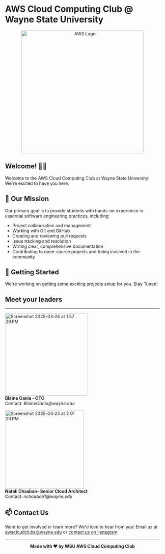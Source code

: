 # AWS Cloud Computing Club @ Wayne State University

<div align="center">
  <img width="400" src="https://github.com/user-attachments/assets/7daeddd2-3ae3-4a1a-8867-73d35696f75c" alt="AWS Logo">
</div>

## Welcome! 👋🏻

Welcome to the AWS Cloud Computing Club at Wayne State University! We're excited to have you here.

## 🎯 Our Mission

Our primary goal is to provide students with hands-on experience in essential software engineering practices, including:

- Project collaboration and management
- Working with Git and GitHub
- Creating and reviewing pull requests
- Issue tracking and resolution
- Writing clear, comprehensive documentation
- Contributing to open-source projects and being involved in the community

## 🚀 Getting Started

We're working on getting some exciting projects setup for you. Stay Tuned!

## Meet your leaders

---
<img width="268" alt="Screenshot 2025-03-24 at 1 57 29 PM" src="https://github.com/user-attachments/assets/2e10b33a-6a3e-4d71-865d-2d636b06ff34" /> <br>
**Blaine Oania - CTO** <br>
Contact: _BlaineOania@wayne.edu_ <br>


<img width="255" alt="Screenshot 2025-03-24 at 2 01 00 PM" src="https://github.com/user-attachments/assets/31e9eb83-538f-42cb-904a-94acfab78438" /> <br>
**Natali Chaaban- Senior Cloud Architect** <br>
Contact: _nchaaban1@wayne.edu_

## 📫 Contact Us

Want to get involved or learn more? We'd love to hear from you!
Email us at awscloudclubs@wayne.edu or [contact us on instagram ](https://www.instagram.com/awscloudwsu/)

<div align="center">

----

**Made with ❤️ by WSU AWS Cloud Computing Club**

</div>
